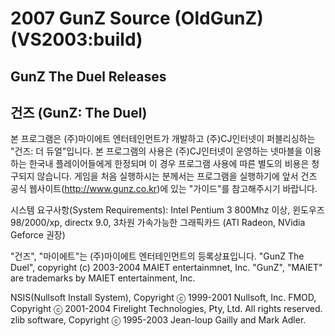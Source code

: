 # 2007 GunZ Source (OldGunZ) (VS2003:build)
GunZ The Duel Releases
---------------------
건즈 (GunZ: The Duel)
---------------------

본 프로그램은 (주)마이에트 엔터테인먼트가 개발하고 (주)CJ인터넷이 퍼블리싱하는 "건즈: 더 듀얼"입니다.
본 프로그램의 사용은 (주)CJ인터넷이 운영하는 넷마블을 이용하는 한국내 플레이어들에게 한정되며 이 경우 프로그램 사용에 따른 별도의 비용은 청구되지 않습니다. 
게임을 처음 실행하시는 분께서는 프로그램을 실행하기에 앞서 건즈 공식 웹사이트(http://www.gunz.co.kr)에 있는 "가이드"를 참고해주시기 바랍니다.


시스템 요구사항(System Requirements):
Intel Pentium 3 800Mhz 이상, 윈도우즈 98/2000/xp, directx 9.0, 3차원 가속가능한 그래픽카드 (ATI Radeon, NVidia Geforce 권장)


"건즈", "마이에트"는 (주)마이에트 엔터테인먼트의 등록상표입니다.
"GunZ The Duel", copyright (c) 2003-2004 MAIET entertainmnet, Inc.
"GunZ", "MAIET" are trademarks by MAIET entertainment, Inc.

NSIS(Nullsoft Install System), Copyright ⓒ 1999-2001 Nullsoft, Inc.
FMOD, Copyright ⓒ 2001-2004 Firelight Technologies, Pty, Ltd. All rights reserved.
zlib software, Copyright ⓒ 1995-2003 Jean-loup Gailly and Mark Adler.
